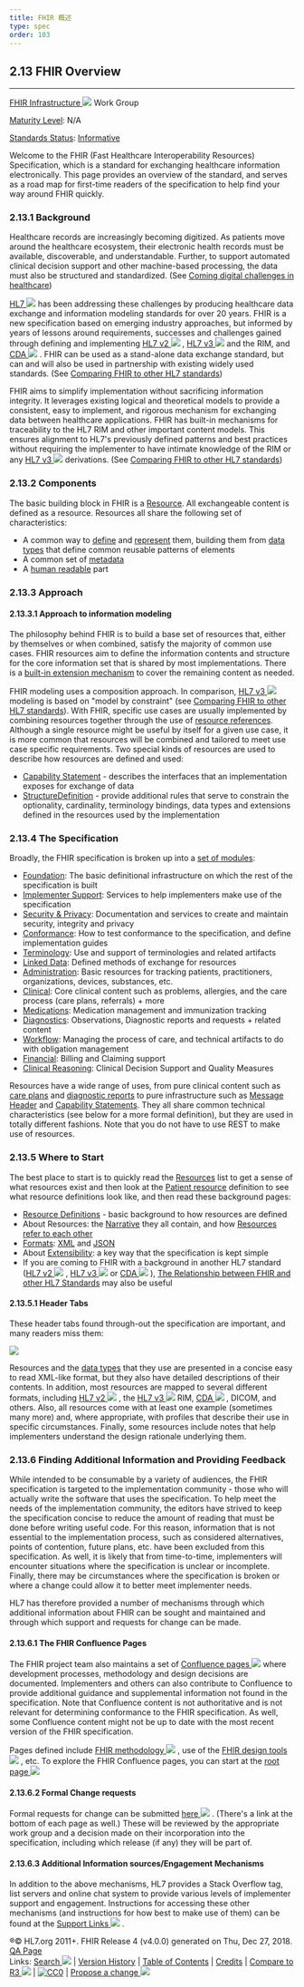 ```yaml
---
title: FHIR 概述
type: spec
order: 103
---
```


## 2.13 FHIR Overview[](overview.html#2.13 "link to here")
-------------------------------------------------------

[FHIR Infrastructure ![](external.png)](http://www.hl7.org/Special/committees/fiwg/index.cfm) Work Group

[Maturity Level](versions.html#maturity): N/A

[Standards Status](versions.html#std-process): [Informative](versions.html#std-process)

Welcome to the FHIR (Fast Healthcare Interoperability Resources) Specification, which is a standard for exchanging healthcare information electronically. This page provides an overview of the standard, and serves as a road map for first-time readers of the specification to help find your way around FHIR quickly.

### 2.13.1 Background[](overview.html#Background "link to here")

Healthcare records are increasingly becoming digitized. As patients move around the healthcare ecosystem, their electronic health records must be available, discoverable, and understandable. Further, to support automated clinical decision support and other machine-based processing, the data must also be structured and standardized. (See [Coming digital challenges in healthcare](change.html))

[HL7 ![](external.png)](http://hl7.org) has been addressing these challenges by producing healthcare data exchange and information modeling standards for over 20 years. FHIR is a new specification based on emerging industry approaches, but informed by years of lessons around requirements, successes and challenges gained through defining and implementing [HL7 v2 ![](external.png)](http://www.hl7.org/implement/standards/product_brief.cfm?product_id=185) , [HL7 v3 ![](external.png)](https://www.hl7.org/implement/standards/product_brief.cfm?product_id=186) and the RIM, and [CDA ![](external.png)](http://www.hl7.org/implement/standards/product_brief.cfm?product_id=7) . FHIR can be used as a stand-alone data exchange standard, but can and will also be used in partnership with existing widely used standards. (See [Comparing FHIR to other HL7 standards](comparison.html))

FHIR aims to simplify implementation without sacrificing information integrity. It leverages existing logical and theoretical models to provide a consistent, easy to implement, and rigorous mechanism for exchanging data between healthcare applications. FHIR has built-in mechanisms for traceability to the HL7 RIM and other important content models. This ensures alignment to HL7's previously defined patterns and best practices without requiring the implementer to have intimate knowledge of the RIM or any [HL7 v3 ![](external.png)](https://www.hl7.org/implement/standards/product_brief.cfm?product_id=186) derivations. (See [Comparing FHIR to other HL7 standards](comparison.html))

### 2.13.2 Components[](overview.html#Components "link to here")

The basic building block in FHIR is a [Resource](resource.html). All exchangeable content is defined as a resource. Resources all share the following set of characteristics:

*   A common way to [define](resource.html) and [represent](formats.html) them, building them from [data types](datatypes.html) that define common reusable patterns of elements
*   A common set of [metadata](resource.html#metadata)
*   A [human readable](narrative.html) part

### 2.13.3 Approach[](overview.html#Approach "link to here")

#### 2.13.3.1 Approach to information modeling[](overview.html#modeling "link to here")

The philosophy behind FHIR is to build a base set of resources that, either by themselves or when combined, satisfy the majority of common use cases. FHIR resources aim to define the information contents and structure for the core information set that is shared by most implementations. There is a [built-in extension mechanism](extensibility.html) to cover the remaining content as needed.

FHIR modeling uses a composition approach. In comparison, [HL7 v3 ![](external.png)](https://www.hl7.org/implement/standards/product_brief.cfm?product_id=186) modeling is based on "model by constraint" (see [Comparing FHIR to other HL7 standards](comparison.html)). With FHIR, specific use cases are usually implemented by combining resources together through the use of [resource references](references.html). Although a single resource might be useful by itself for a given use case, it is more common that resources will be combined and tailored to meet use case specific requirements. Two special kinds of resources are used to describe how resources are defined and used:

*   [Capability Statement](capabilitystatement.html) - describes the interfaces that an implementation exposes for exchange of data
*   [StructureDefinition](structuredefinition.html) - provide additional rules that serve to constrain the optionality, cardinality, terminology bindings, data types and extensions defined in the resources used by the implementation

### 2.13.4 The Specification[](overview.html#Specification "link to here")

Broadly, the FHIR specification is broken up into a [set of modules](modules.html#modules):

*   [Foundation](foundation-module.html): The basic definitional infrastructure on which the rest of the specification is built
*   [Implementer Support](implsupport-module.html): Services to help implementers make use of the specification
*   [Security & Privacy](secpriv-module.html): Documentation and services to create and maintain security, integrity and privacy
*   [Conformance](conformance-module.html): How to test conformance to the specification, and define implementation guides
*   [Terminology](terminology-module.html): Use and support of terminologies and related artifacts
*   [Linked Data](exchange-module.html): Defined methods of exchange for resources
*   [Administration](administration-module.html): Basic resources for tracking patients, practitioners, organizations, devices, substances, etc.
*   [Clinical](clinicalsummary-module.html): Core clinical content such as problems, allergies, and the care process (care plans, referrals) + more
*   [Medications](medications-module.html): Medication management and immunization tracking
*   [Diagnostics](diagnostics-module.html): Observations, Diagnostic reports and requests + related content
*   [Workflow](workflow-module.html): Managing the process of care, and technical artifacts to do with obligation management
*   [Financial](financial-module.html): Billing and Claiming support
*   [Clinical Reasoning](clinicalreasoning-module.html): Clinical Decision Support and Quality Measures

Resources have a wide range of uses, from pure clinical content such as [care plans](careplan.html) and [diagnostic reports](diagnosticreport.html) to pure infrastructure such as [Message Header](messageheader.html) and [Capability Statements](capabilitystatement.html). They all share common technical characteristics (see below for a more formal definition), but they are used in totally different fashions. Note that you do not have to use REST to make use of resources.

### 2.13.5 Where to Start[](overview.html#Start "link to here")

The best place to start is to quickly read the [Resources](resourcelist.html) list to get a sense of what resources exist and then look at the [Patient resource](patient.html) definition to see what resource definitions look like, and then read these background pages:

*   [Resource Definitions](resource.html) - basic background to how resources are defined
*   About Resources: the [Narrative](narrative.html) they all contain, and how [Resources refer to each other](references.html)
*   [Formats](formats.html): [XML](xml.html) and [JSON](json.html)
*   About [Extensibility](extensibility.html): a key way that the specification is kept simple
*   If you are coming to FHIR with a background in another HL7 standard ([HL7 v2 ![](external.png)](http://www.hl7.org/implement/standards/product_brief.cfm?product_id=185) , [HL7 v3 ![](external.png)](https://www.hl7.org/implement/standards/product_brief.cfm?product_id=186) or [CDA ![](external.png)](http://www.hl7.org/implement/standards/product_brief.cfm?product_id=7) ), [The Relationship between FHIR and other HL7 Standards](comparison.html) may also be useful

#### 2.13.5.1 Header Tabs[](overview.html#Headers "link to here")

These header tabs found through-out the specification are important, and many readers miss them:

![](header-tabs.png)  

Resources and the [data types](datatypes.html) that they use are presented in a concise easy to read XML-like format, but they also have detailed descriptions of their contents. In addition, most resources are mapped to several different formats, including [HL7 v2 ![](external.png)](http://www.hl7.org/implement/standards/product_brief.cfm?product_id=185) , the [HL7 v3 ![](external.png)](https://www.hl7.org/implement/standards/product_brief.cfm?product_id=186) RIM, [CDA ![](external.png)](http://www.hl7.org/implement/standards/product_brief.cfm?product_id=7) , DICOM, and others. Also, all resources come with at least one example (sometimes many more) and, where appropriate, with profiles that describe their use in specific circumstances. Finally, some resources include notes that help implementers understand the design rationale underlying them.

### 2.13.6 Finding Additional Information and Providing Feedback[](overview.html#Feedback "link to here")

While intended to be consumable by a variety of audiences, the FHIR specification is targeted to the implementation community - those who will actually write the software that uses the specification. To help meet the needs of the implementation community, the editors have strived to keep the specification concise to reduce the amount of reading that must be done before writing useful code. For this reason, information that is not essential to the implementation process, such as considered alternatives, points of contention, future plans, etc. have been excluded from this specification. As well, it is likely that from time-to-time, implementers will encounter situations where the specification is unclear or incomplete. Finally, there may be circumstances where the specification is broken or where a change could allow it to better meet implementer needs.

HL7 has therefore provided a number of mechanisms through which additional information about FHIR can be sought and maintained and through which support and requests for change can be made.

#### 2.13.6.1 The FHIR Confluence Pages[](overview.html#Wiki "link to here")

The FHIR project team also maintains a set of [Confluence pages ![](external.png)](https://confluence.hl7.org/display/FHIR) where development processes, methodology and design decisions are documented. Implementers and others can also contribute to Confluence to provide additional guidance and supplemental information not found in the specification. Note that Confluence content is not authoritative and is not relevant for determining conformance to the FHIR specification. As well, some Confluence content might not be up to date with the most recent version of the FHIR specification.

Pages defined include [FHIR methodology ![](external.png)](https://confluence.hl7.org/display/FHIR/Guide+to+Designing+Resources) , use of the [FHIR design tools ![](external.png)](https://confluence.hl7.org/display/FHIR/Resource+Authoring) , etc. To explore the FHIR Confluence pages, you can start at the [root page ![](external.png)](https://confluence.hl7.org/display/FHIR) 

#### 2.13.6.2 Formal Change requests[](overview.html#Change "link to here")

Formal requests for change can be submitted [here ![](external.png)](http://hl7.org/fhir-issues) . (There's a link at the bottom of each page as well.) These will be reviewed by the appropriate work group and a decision made on their incorporation into the specification, including which release (if any) they will be part of.

#### 2.13.6.3 Additional Information sources/Engagement Mechanisms[](overview.html#Engagement "link to here")

In addition to the above mechanisms, HL7 provides a Stack Overflow tag, list servers and online chat system to provide various levels of implementer support and engagement. Instructions for accessing these other mechanisms (and instructions for how best to make use of them) can be found at the [Support Links ![](external.png)](https://confluence.hl7.org/display/FHIR/Implementer+Support) .

®© HL7.org 2011+. FHIR Release 4 (v4.0.0) generated on Thu, Dec 27, 2018. [QA Page](qa.html)  
Links: [Search ![](external.png)](http://hl7.org/fhir/search.cfm) | [Version History](history.html) | [Table of Contents](toc.html) | [Credits](credits.html) | [Compare to R3 ![](external.png)](http://services.w3.org/htmldiff?doc1=http%3A%2F%2Fhl7.org%2Ffhir%2FSTU3%2Foverview.html&doc2=http%3A%2F%2Fhl7.org%2Ffhir%2Foverview.html) | [![CC0](cc0.png)](license.html) | [Propose a change ![](external.png)](http://hl7.org/fhir-issues)